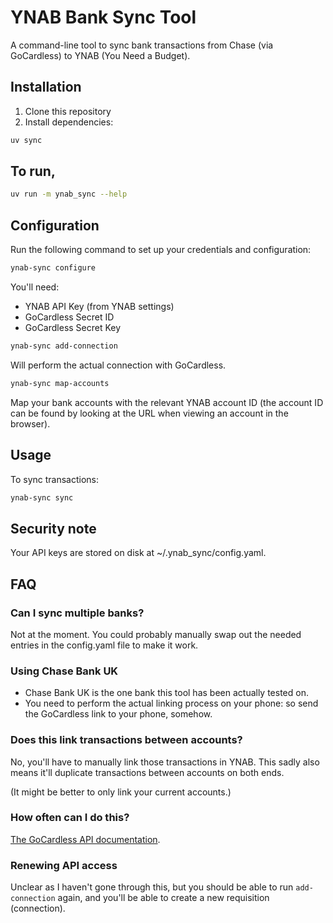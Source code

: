 # YNAB Bank Sync Tool

A command-line tool to sync bank transactions from Chase (via GoCardless) to YNAB (You Need a Budget).

## Installation

1. Clone this repository
2. Install dependencies:

```bash
uv sync
```

## To run,
```bash
uv run -m ynab_sync --help
```

## Configuration

Run the following command to set up your credentials and configuration:

```bash
ynab-sync configure
```

You'll need:
- YNAB API Key (from YNAB settings)
- GoCardless Secret ID
- GoCardless Secret Key

```bash
ynab-sync add-connection
```
Will perform the actual connection with GoCardless.

```bash
ynab-sync map-accounts
```

Map your bank accounts with the relevant YNAB account ID (the account ID can be found by looking at the URL when viewing an account in the browser).

## Usage

To sync transactions:

```bash
ynab-sync sync
```

## Security note
Your API keys are stored on disk at  ~/.ynab_sync/config.yaml.

## FAQ
### Can I sync multiple banks?
Not at the moment. You could probably manually swap out the needed entries in the config.yaml file to make it work.

### Using Chase Bank UK
- Chase Bank UK is the one bank this tool has been actually tested on.
- You need to perform the actual linking process on your phone: so send the GoCardless link to your phone, somehow.

### Does this link transactions between accounts?
No, you'll have to manually link those transactions in YNAB. This sadly also means it'll duplicate transactions between accounts on both ends.

(It might be better to only link your current accounts.)

### How often can I do this?
[The GoCardless API documentation](https://bankaccountdata.zendesk.com/hc/en-gb/articles/11528933493916-Bank-Account-Data-API-Usage-how-is-your-usage-number-calculated).


### Renewing API access
Unclear as I haven't gone through this, but you should be able to run `add-connection` again, and you'll be able to create a new requisition (connection).

